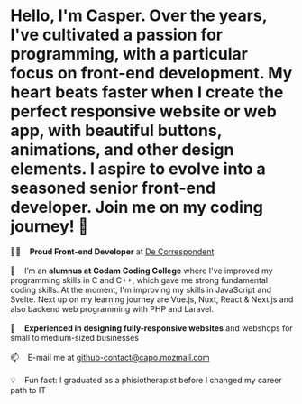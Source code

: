# Hello, I'm Casper. Over the years, I've cultivated a passion for programming, with a particular focus on front-end development. My heart beats faster when I create the perfect responsive website or web app, with beautiful buttons, animations, and other design elements. I aspire to evolve into a seasoned senior front-end developer. Join me on my coding journey! 🚀

👨‍💻 &nbsp;&nbsp; **Proud Front-end Developer** at [De Correspondent](https://decorrespondent.nl/)<br /><br />
🔭 &nbsp;&nbsp; I’m an **alumnus at Codam Coding College** where I've improved my programming skills in C and C++, which gave me strong fundamental coding skills. At the moment, I'm improving my skills in JavaScript and Svelte. Next up on my learning journey are Vue.js, Nuxt, React & Next.js and also backend web programming with PHP and Laravel.<br /><br />
💪 &nbsp;&nbsp; **Experienced in designing fully-responsive websites** and webshops for small to medium-sized businesses<br /><br />
📫 &nbsp;&nbsp; E-mail me at [github-contact@capo.mozmail.com](mailto:github-contact@capo.mozmail.com)<br /><br />
💡 &nbsp;&nbsp; Fun fact: I graduated as a phisiotherapist before I changed my career path to IT<br /><br />

